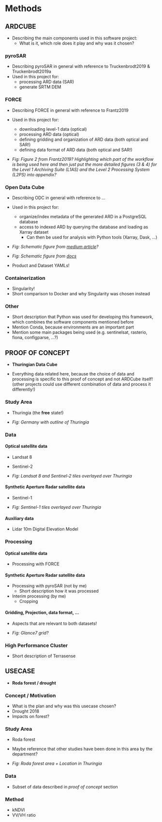 # Methods



## ARDCUBE
- Describing the main components used in this software project:
  - What is it, which role does it play and why was it chosen?

### pyroSAR
- Describing pyroSAR in general with reference to Truckenbrodt2019 & Truckenbrodt2019a
- Used in this project for:
  - processing ARD data (SAR)
  - generate SRTM DEM

### FORCE
- Describing FORCE in general with reference to Frantz2019
- Used in this project for:
  - downloading level-1 data (optical)
  - processing ARD data (optical)
  - defining gridding and organization of ARD data (both optical and SAR!)
  - defining data format of ARD data (both optical and SAR!)
  
- *Fig: Figure 2 from Frantz2019? Highlighting which part of the workflow is being used here and then just put the more detailed figures (3 & 4) for the Level 1 Archiving Suite (L1AS) and the Level 2 Processing System (L2PS) into appendix?*

### Open Data Cube
- Describing ODC in general with reference to ...
- Used in this project for:
  - organize/index metadata of the generated ARD in a PostgreSQL database
  - access to indexed ARD by querying the database and loading as Xarray dataset
    - Can then be used for analysis with Python tools (Xarray, Dask, ...)  

- *Fig: Schematic figure from [medium article](https://medium.com/opendatacube/what-is-open-data-cube-805af60820d7)?*
- *Fig: Schematic figure from [docs](https://datacube-core.readthedocs.io/en/latest/architecture/high_level.html#load-data)*

- Product and Dataset YAMLs!

### Containerization
- Singularity!
- Short comparison to Docker and why Singularity was chosen instead

### Other
- Short description that Python was used for developing this framework, which combines the software components mentioned before
- Mention Conda, because environments are an important part
- Mention some main packages being used (e.g. sentinelsat, rasterio, fiona, configparse, ...?)



## PROOF OF CONCEPT
- **Thuringian Data Cube**

- Everything data related here, because the choice of data and processing is specific to this proof of concept and not ARDCube itself! (other projects could use different combination of data and process it differently!) 

### Study Area
- Thuringia (the **free** state!)

- *Fig: Germany with outline of Thuringia*

### Data
#### Optical satellite data
- Landsat 8
- Sentinel-2

- *Fig: Landsat 8 and Sentinel-2 tiles overlayed over Thuringia*

#### Synthetic Aperture Radar satellite data  
- Sentinel-1

- *Fig: Sentinel-1 tiles overlayed over Thuringia*

#### Auxiliary data
- Lidar 10m Digital Elevation Model

### Processing
#### Optical satellite data
- Processing with FORCE
  
#### Synthetic Aperture Radar satellite data
- Processing with pyroSAR (not by me)
  - Short description how it was processed
- Interim processing (by me)
  - Cropping

#### Gridding, Projection, data format, ...
- Aspects that are relevant to both datasets!

- *Fig: Glance7 grid?*

### High Performance Cluster
- Short description of Terrasense



## USECASE
- **Roda forest / drought**

### Concept / Motivation
- What is the plan and why was this usecase chosen?
- Drought 2018
- Impacts on forest?
  
### Study Area
- Roda forest
- Maybe reference that other studies have been done in this area by the department?

- *Fig: Roda forest area + Location in Thuringia*

### Data
- Subset of data described in *proof of concept* section

### Method
- kNDVI
- VV/VH ratio

